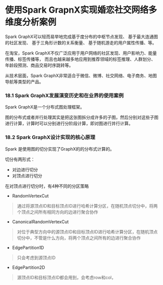 使用Spark GrapnX实现婚恋社交网络多维度分析案例
===

Spark GraphX可以轻而易举地完成基于度分布的中枢节点发现、
基于最大连通图的社区发现、
基于三角形计数的关系衡量、
基于随机游走的用户属性传播、等。  

在淘宝，Spark GraphX不仅广泛应用于用户网络的社区发现、用户影响力、能量传播、标签传播等，
而且也越来越多地应用到推荐领域的标签推理、人群划分、年龄段预测、商品交易时序跳转等。

从技术层面，Spark GraphX非常适合于微信、微博、社交网络、电子商务、地图导航等类型的产品。


### 18.1 Spark GraphX发展演变历史和在业界的使用案例
Spark GraphX是一个分布式图处理框架。  

图的分布式或者并行处理其实是把这张图拆分成许多的子图，然后分别对这些子图进行计算，计算时可以分别进行分阶段计算，即对图进行并行计算。  


### 18.2 Spark GraphX设计实现的核心原理
Spark 是使用图的切分实现了GraphX的的分布式计算的。

切分有两形式：
* 对边进行切分  
* 对顶点进行切分  


在对顶点进行切分时，有4种不同的分区策略
- RandomVertexCut 
> 通过将源顶点ID和目标顶点ID进行哈希计算分区，在随机顶点切分中，将两个顶点之间所有相同方向的边进行聚合协作

- CanonicalRandomVertexCut
> 对位于典型方向中的源顶点ID和目标顶点ID进行哈希计算分区，在随机顶点切分中，不管是什么方向，将两个顶点之间所有的边进行聚合协作

- EdgePartition1D
> 只会考虑到源顶点ID

- EdgePartition2D
> 源顶点ID和目标顶点ID都会用到，会考虑row和col，






